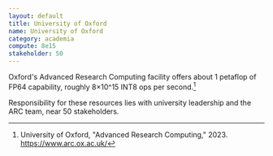 ```yaml
---
layout: default
title: University of Oxford
name: University of Oxford
category: academia
compute: 8e15
stakeholder: 50
---
```


Oxford's Advanced Research Computing facility offers about 1 petaflop
of FP64 capability, roughly 8×10^15 INT8 ops per second.[^1]

Responsibility for these resources lies with university leadership and
the ARC team, near 50 stakeholders.

[^1]: University of Oxford, "Advanced Research Computing," 2023.
<https://www.arc.ox.ac.uk/>
